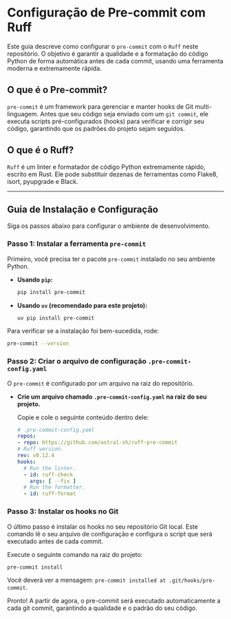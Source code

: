 # Configuração de Pre-commit com Ruff

Este guia descreve como configurar o `pre-commit` com o `Ruff` neste repositório. O objetivo é garantir a qualidade e a formatação do código Python de forma automática antes de cada commit, usando uma ferramenta moderna e extremamente rápida.

## O que é o Pre-commit?

`pre-commit` é um framework para gerenciar e manter hooks de Git multi-linguagem. Antes que seu código seja enviado com um `git commit`, ele executa scripts pré-configurados (hooks) para verificar e corrigir seu código, garantindo que os padrões do projeto sejam seguidos.

## O que é o Ruff?

`Ruff` é um linter e formatador de código Python extremamente rápido, escrito em Rust. Ele pode substituir dezenas de ferramentas como Flake8, isort, pyupgrade e Black.

---

## Guia de Instalação e Configuração

Siga os passos abaixo para configurar o ambiente de desenvolvimento.

### Passo 1: Instalar a ferramenta `pre-commit`

Primeiro, você precisa ter o pacote `pre-commit` instalado no seu ambiente Python.

* **Usando `pip`:**

    ```bash
    pip install pre-commit
    ```

* **Usando `uv` (recomendado para este projeto):**

    ```bash
    uv pip install pre-commit
    ```

Para verificar se a instalação foi bem-sucedida, rode:

```bash
pre-commit --version
```


### Passo 2: Criar o arquivo de configuração `.pre-commit-config.yaml`

O `pre-commit` é configurado por um arquivo na raiz do repositório.



* **Crie um arquivo chamado `.pre-commit-config.yaml` na raiz do seu projeto.**

  Copie e cole o seguinte conteúdo dentro dele:

    ```yaml
    # .pre-commit-config.yaml
    repos:
    - repo: https://github.com/astral-sh/ruff-pre-commit
    # Ruff version.
    rev: v0.12.4
    hooks:
      # Run the linter.
      - id: ruff-check
        args: [ --fix ]
      # Run the formatter.
      - id: ruff-format
    ```

### Passo 3: Instalar os hooks no Git

O último passo é instalar os hooks no seu repositório Git local. Este comando lê o seu arquivo de configuração e configura o script que será executado antes de cada commit.

Execute o seguinte comando na raiz do projeto:

```bash
pre-commit install
```
Você deverá ver a mensagem: `pre-commit installed at .git/hooks/pre-commit`.

Pronto! A partir de agora, o pre-commit será executado automaticamente a cada git commit, garantindo a qualidade e o padrão do seu código.
